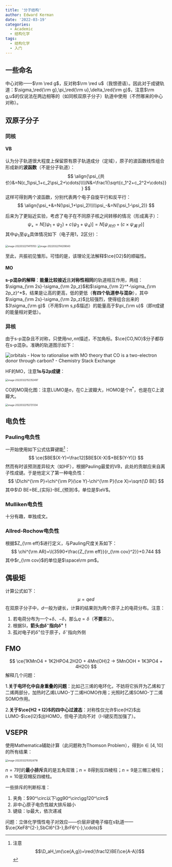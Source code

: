 ```yaml
---
title: '分子结构'
author: Edward Kerman
date: '2022-03-19'
categories:
  - Academic
  - 结构化学
tags:
  - 结构化学
  - 入门
---
```

<!-- \(
  \def\d{{\mathrm d}}
	\def\B{{\mathrm B}}
	\def\A{{\mathrm A}}
	\def\m{{\mathrm m}}
	\def\align #1{{\begin{align*} #1 \end{align*}}}
	\def\f #1#2{{\frac{\partial  #1}{\partial  #2}}}
	\def\l #1{{\left( #1\right)}}
	\def\red #1{{\color{red}{ #1}}}
	\def\green #1{{\color{green}{ #1}}}
	\def\blue #1{{\color{blue}{ #1}}}
	\def\bm #1{{\boldsymbol{ #1}}}
\) -->

## 一些命名

中心对称——$\rm \red g$，反对称$\rm \red u$（我恨德语）。因此对于成键轨道：$\sigma_\red{\rm g},\pi_\red{\rm u},\delta_\red{\rm g}$，注意$\rm g,u$的仅说法在两边相等的（如同核双原子分子）轨道中使用（不然哪来的中心对称）。

## 双原子分子

### 同核

#### VB

认为分子轨道很大程度上保留原有原子轨道成分（定域），原子的波函数线性组合形成新的**波函数**（不是分子轨道）：
$$
\align{\psi_{共价}&=N(c_1\psi_1+c_2\psi_2+\cdots)\\\\N&=\frac1{\sqrt{c_1^2+c_2^2+\cdots}}}
$$
这样可得到两个波函数，分别代表两个电子自旋平行和反平行：
$$
\align{\psi_+&=N(\psi_1+\psi_2)\\\\\psi_-&=N(\psi_1-\psi_2)}
$$

后来为了更贴近实验，考虑了电子在不同原子核之间转移的情况（形成离子）：
$$
\psi_+=N[(\psi_1+\psi_2)+c(\psi_3+\psi_4)]=N[\psi_{共价}+(c\times\psi_{离子})]
$$
其中$\psi_1$至$\psi_4$具体情况如下（电子用1，2区分）：

<img src="https://tva1.sinaimg.cn/large/e6c9d24ely1h0iie8c0gkj20wk02aaa6.jpg" alt="image-20220322114115153" style="zoom:50%;" />

<img src="https://tva1.sinaimg.cn/large/e6c9d24ely1h0iif5y9rsj20r402qq2t.jpg" alt="image-20220322114209043" style="zoom:50%;" />

至此，共振初见雏形。可惜的是，该理论无法解释$\ce{O2}$的顺磁性。

#### MO

**s-p混杂的解释**：**能量比较接近**且**对称性相同**的轨道相互作用，两组：$\sigma_{\rm 2s}-\sigma_{\rm 2p_z}$和$\sigma_{\rm 2}^*-\sigma_{\rm 2p_z}^*$，结果是让高的更高，低的更低（<b>有四个轨道参与混杂</b>），其中$\sigma_{\rm 2s}-\sigma_{\rm 2p_z}$比较强烈，使得组合出来的$3\sigma_{\rm g}$（不用$\rm s,p$描述）的能量高于$\pi_{\rm u}$（即$\pi$成键的能量相对更低）。

### 异核

由于s-p混杂且不对称，只使用$n\sigma,n\pi$描述，不加角标。$\ce{CO,NO}$分子都存在s-p混杂。准确的轨道图示如下：

![orbitals - How to rationalise with MO theory that CO is a two-electron  donor through carbon? - Chemistry Stack Exchange](https://tva1.sinaimg.cn/large/e6c9d24ely1h0f033mjmij20bk0amdgc.jpg)

HF的MO，注意**1s与2p成键**：

<img src="https://tva1.sinaimg.cn/large/e6c9d24ely1h0iotvc5fkj20lo0h4dge.jpg" alt="image-20220322152352497" style="zoom: 50%;" />

CO的MO简化图：注意LUMO是σ，在C上波瓣大，HOMO是个$\pi^*$，也是在C上波瓣大。

<img src="https://tva1.sinaimg.cn/large/e6c9d24ely1h0ioxi2ubyj20wb0u0dhw.jpg" alt="image-20220322152721334" style="zoom:50%;" />

## 电负性

### Pauling电负性

一开始使用如下公式估算键能[^1]：
$$
\ce{$BE$(X-Y)=\frac12[$BE$(X-X)$+BE$(Y-Y)]}
$$
然而有时该预测差异较大（如HF），根据Pauling最爱的VB，此处的贡献应来自离子性成键。于是他定义了第一种电负性：
$$
\D\chi^{\rm P}=\chi^{\rm P}(\ce Y)-\chi^{\rm P}(\ce X)=\sqrt{\D BE}
$$
其中$\D BE=BE_{实际}-BE_{预测}$，单位是$\eV$。

[^1]: 注意$$\D_aH_\m(\ce{A,g})=\red{\frac12}BE(\ce{A-A})$$

### Mulliken电负性

十分有趣，单独成文。

### Allred-Rochow电负性

根据$Z_{\rm eff}$进行定义，与Pauling尺度关系如下：
$$
\chi^{\rm AR}=\l{3590+\frac{Z_{\rm eff}}{r_{\rm cov}^2}}+0.744
$$
其中$r_{\rm cov}$的单位是$\space\rm pm$。

## 偶极矩

计算公式如下：
$$
\mu=qed
$$
在双原子分子中，$d$一般为键长，计算的结果则为两个原子上的电荷分布。注意：

1. 若电荷分布为一个$+\delta$、$-\delta$，那么$q=\delta$（**不要**乘2）。
2. 根据SI，**箭头由$\delta^-$指向$\delta^+$！**
3. 孤对电子的$\delta^+$位于原子，$\delta^-$指向外侧

## FMO

$$
\ce{1KMnO4 + 1K2HPO4.2H2O + 4Mn(OH)2 -> 5MnOOH + 1K3PO4 + 4H2O}
$$
解释几个问题：

1.**关于电环化中自身重叠的问题**：比如己三烯的电环化，不妨将它拆开为乙烯和丁二烯两部分，加热时乙烯LUMO-丁二烯HOMO作用；光照时乙烯SOMO-丁二烯SOMO作用。

2.**关于$\ce{H2 + I2}$的四中心过渡态**：对称性仅允许$\ce{H2}$出LUMO-$\ce{I2}$出HOMO，但电子流向不对（I-I键反而加强了）。

## VSEPR

使用Mathematica辅助计算（此问题称为Thomson Problem），得到$n\in[4,10]$的所有结果：

<img src="https://tva1.sinaimg.cn/large/e6c9d24ely1h0ip5vms3lj20us0u0dip.jpg" alt="image-20220322153524718" style="zoom:50%;" />

$n=7$时的**最小排斥**真的是五角双锥；$n=8$得到反四棱柱；$n=9$是三帽三棱柱；$n=10$是双帽反四棱柱。

一些排斥的判断标准：
1. 夹角：$90^\circ以下\gg90^\circ\gg120^\circ$
2. 非中心原子电负性越大排斥越小
3. 键级：lp最大，依次递减

问题：立体化学惰性电子对效应——价层非键电子缩在s轨道——$\ce{XeF8^{2-},SbCl6^{3-},BrF6^{-},\cdots}$